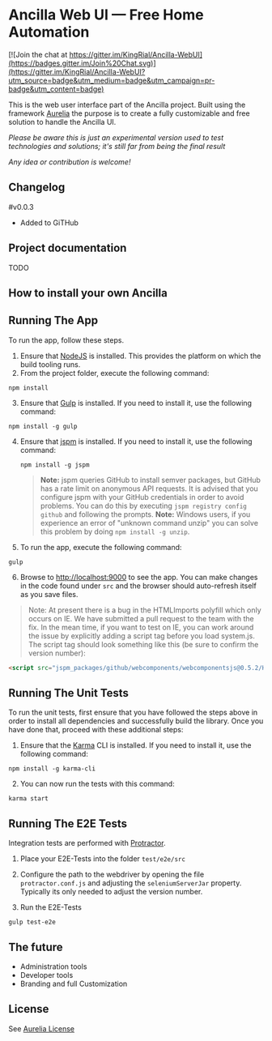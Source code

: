 Ancilla Web UI — Free Home Automation
==================================================

[![Join the chat at https://gitter.im/KingRial/Ancilla-WebUI](https://badges.gitter.im/Join%20Chat.svg)](https://gitter.im/KingRial/Ancilla-WebUI?utm_source=badge&utm_medium=badge&utm_campaign=pr-badge&utm_content=badge)

This is the web user interface part of the Ancilla project.
Built using the framework [Aurelia](http://aurelia.io/) the purpose is to create a fully customizable and free solution to handle the Ancilla UI.

*Please be aware this is just an experimental version used to test technologies and solutions; it's still far from being the final result*

*Any idea or contribution is welcome!*

Changelog
----------------------------
#v0.0.3
- Added to GiTHub

Project documentation
----------------------------
TODO

How to install your own Ancilla
----------------------------

## Running The App

To run the app, follow these steps.

1. Ensure that [NodeJS](http://nodejs.org/) is installed. This provides the platform on which the build tooling runs.
2. From the project folder, execute the following command:

  ```shell
  npm install
  ```
3. Ensure that [Gulp](http://gulpjs.com/) is installed. If you need to install it, use the following command:

  ```shell
  npm install -g gulp
  ```
4. Ensure that [jspm](http://jspm.io/) is installed. If you need to install it, use the following command:

   ```shell
   npm install -g jspm
   ```
   > **Note:** jspm queries GitHub to install semver packages, but GitHub has a rate limit on anonymous API requests. It is advised that you configure jspm with your GitHub credentials in order to avoid problems. You can do this by executing `jspm registry config github` and following the prompts.
   >**Note:** Windows users, if you experience an error of "unknown command unzip" you can solve this problem by doing `npm install -g unzip`.
5. To run the app, execute the following command:

  ```shell
  gulp
  ```
6. Browse to [http://localhost:9000](http://localhost:9000) to see the app. You can make changes in the code found under `src` and the browser should auto-refresh itself as you save files.

> Note: At present there is a bug in the HTMLImports polyfill which only occurs on IE. We have submitted a pull request to the team with the fix. In the mean time, if you want to test on IE, you can work around the issue by explicitly adding a script tag before you load system.js. The script tag should look something like this (be sure to confirm the version number):

```html
<script src="jspm_packages/github/webcomponents/webcomponentsjs@0.5.2/HTMLImports.js"></script>
```

Running The Unit Tests
----------------------------

To run the unit tests, first ensure that you have followed the steps above in order to install all dependencies and successfully build the library. Once you have done that, proceed with these additional steps:

1. Ensure that the [Karma](http://karma-runner.github.io/) CLI is installed. If you need to install it, use the following command:

  ```shell
  npm install -g karma-cli
  ```

2. You can now run the tests with this command:

  ```shell
  karma start
  ```

Running The E2E Tests
----------------------------
Integration tests are performed with [Protractor](http://angular.github.io/protractor/#/).

1. Place your E2E-Tests into the folder ```test/e2e/src```

2. Configure the path to the webdriver by opening the file ```protractor.conf.js``` and adjusting the ```seleniumServerJar``` property. Typically its only needed to adjust the version number.

3. Run the E2E-Tests

  ```shell
  gulp test-e2e
  ```


The future
--------------------------------------
- Administration tools
- Developer tools
- Branding and full Customization

License
-------
See [Aurelia License]( https://github.com/aurelia/framework/blob/master/LICENSE )
